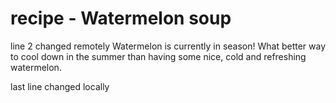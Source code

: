 # recipe - Watermelon soup
line 2 changed remotely
Watermelon is currently in season! What better way to cool down in the summer than having some nice, cold and refreshing watermelon.

last line changed locally